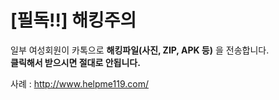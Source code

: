 # [필독!!] 해킹주의
일부 여성회원이 카톡으로 **해킹파일(사진, ZIP, APK 등)** 을 전송합니다.    
**클릭해서 받으시면 절대로 안됩니다.**  

   

사례 : <http://www.helpme119.com/>  
